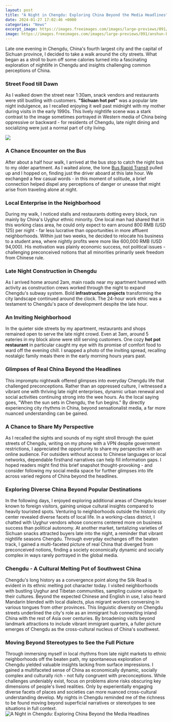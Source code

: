 ```yaml
---
layout: post
title: "A Night in Chengdu: Exploring China Beyond the Media Headlines"
date: 2024-01-27 17:02:46 +0000
categories: "News"
excerpt_image: https://images.freeimages.com/images/large-previews/091/anshun-bridge-at-night-chengdu-china-1639680.jpg
image: https://images.freeimages.com/images/large-previews/091/anshun-bridge-at-night-chengdu-china-1639680.jpg
---
```


Late one evening in Chengdu, China's fourth largest city and the capital of Sichuan province, I decided to take a walk around the city streets. What began as a stroll to burn off some calories turned into a fascinating exploration of nightlife in Chengdu and insights challenging common perceptions of China.
### Street Food till Dawn
As I walked down the street near 1:30am, snack vendors and restaurants were still bustling with customers. **"Sichuan hot pot"** was a popular late night indulgence, as I recalled enjoying it well past midnight with my mother during visits in the early 1990s. This lively nightlife scene was a stark contrast to the image sometimes portrayed in Western media of China being oppressive or backward - for residents of Chengdu, late night dining and socializing were just a normal part of city living. 

![](http://dailytravelpill.com/wp-content/uploads/2018/12/chengdu-tourist-attractions-must-see-28.jpg)
### A Chance Encounter on the Bus
After about a half hour walk, I arrived at the bus stop to catch the night bus to my older apartment. As I waited alone, the lone [Bus Rapid Transit](https://store.fi.io.vn/womens-cow-funny-animal-cute-rainbow-graphic-for-men-women-and-kids-v-neck-t-shirt/women&) pulled up and I hopped on, finding just the driver aboard at this late hour. We exchanged a few casual words - in this moment of solitude, a brief connection helped dispel any perceptions of danger or unease that might arise from traveling alone at night. 
### Local Enterprise in the Neighborhood 
During my walk, I noticed stalls and restaurants dotting every block, run mainly by China's Uyghur ethnic minority. One local man had shared that in this working class area, he could only expect to earn around 800 RMB (USD 125) per night - far less lucrative than opportunities in more affluent neighborhoods. Within just two weeks, he decided to relocate his business to a student area, where nightly profits were more like 600,000 RMB (USD 94,000). His motivation was plainly economic success, not political issues - challenging preconceived notions that all minorities primarily seek freedom from Chinese rule.
### Late Night Construction in Chengdu
As I arrived home around 2am, main roads near my apartment hummed with activity as construction crews worked through the night to expand Chengdu's subway system. Bold **infrastructure projects** transforming the city landscape continued around the clock. The 24-hour work ethic was a testament to Chengdu's pace of development despite the late hour. 
### An Inviting Neighborhood 
In the quieter side streets by my apartment, restaurants and shops remained open to serve the late night crowd. Even at 3am, around 5 eateries in my block alone were still serving customers. One cozy **hot pot restaurant** in particular caught my eye with its promise of comfort food to ward off the evening chill. I snapped a photo of the inviting spread, recalling nostalgic family meals there in the early morning hours years past.
### Glimpses of Real China Beyond the Headlines 
This impromptu nightwalk offered glimpses into everyday Chengdu life that challenged preconceptions. Rather than an oppressed culture, I witnessed a vibrant one with thriving late night enterprises, dynamic urban renewal and social activities continuing strong into the wee hours. As the local saying goes, "When the sun sets in Chengdu, the fun begins." By directly experiencing city rhythms in China, beyond sensationalist media, a far more nuanced understanding can be gained.
### A Chance to Share My Perspective  
As I recalled the sights and sounds of my night stroll through the quiet streets of Chengdu, writing on my phone with a VPN despite government restrictions, I appreciated the opportunity to share my perspective with an online audience. For outsiders without access to Chinese languages or local networks, dependable firsthand narratives can help fill information gaps. I hoped readers might find this brief snapshot thought-provoking - and consider following my social media space for further glimpses into life across varied regions of China beyond the headlines.
### Exploring Diverse China Beyond Popular Destinations
In the following days, I enjoyed exploring additional areas of Chengdu lesser known to foreign visitors, gaining unique cultural insights compared to heavily touristed spots. Venturing to neighborhoods outside the historic city center revealed diverse facets of local life. In a working-class district, I chatted with Uyghur vendors whose concerns centered more on business success than political autonomy. At another market, tantalizing varieties of Sichuan snacks attracted buyers late into the night, a reminder that vibrant nightlife seasons Chengdu. Through everyday exchanges off the beaten track, I gained a multi-faceted picture of real China that diverged from preconceived notions, finding a society economically dynamic and socially complex in ways rarely portrayed in the global media.
### Chengdu - A Cultural Melting Pot of Southwest China 
Chengdu's long history as a convergence point along the Silk Road is evident in its ethnic melting pot character today. I visited neighborhoods with bustling Uyghur and Tibetan communities, sampling cuisine unique to their cultures. Beyond the expected Chinese and English in use, I also heard Mandarin blended with local dialects, plus migrant workers conversing in various tongues from other provinces. This linguistic diversity on Chengdu streets underlined the city's role as an immigrant hub connecting inland China with the rest of Asia over centuries. By broadening visits beyond landmark attractions to include vibrant immigrant quarters, a fuller picture emerges of Chengdu as the cross-cultural nucleus of China's southwest.
### Moving Beyond Stereotypes to See the Full Picture
Through immersing myself in local rhythms from late night markets to ethnic neighborhoods off the beaten path, my spontaneous exploration of Chengdu yielded valuable insights lacking from surface impressions. I gained a multifaceted sense of China as economically dynamic, socially complex and culturally rich - not fully congruent with preconceptions. While challenges undeniably exist, focus on problems alone risks obscuring key dimensions of people's lived realities. Only by experientially engaging diverse facets of places and societies can more nuanced cross-cultural understanding develop. My nights in Chengdu reminded me of the richness to be found moving beyond superficial narratives or stereotypes to see situations in full context.
![A Night in Chengdu: Exploring China Beyond the Media Headlines](https://images.freeimages.com/images/large-previews/091/anshun-bridge-at-night-chengdu-china-1639680.jpg)